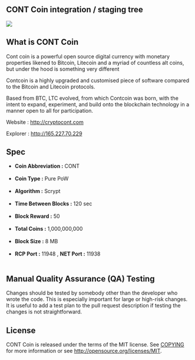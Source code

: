 <article class="markdown-body entry-content" itemprop="text">
<h1>CONT Coin integration / staging tree</h1>
<p><img src="http://cryptocont.com/images/contcoin.png"></p>
<h2>What is CONT Coin </h2>
<p>Cont coin is a powerful open source digital currency with monetary properties likened to Bitcoin, Litecoin and a myriad of countless alt coins, but under the hood is something very different</p>
<p>Contcoin is a highly upgraded and customised piece of software compared to the Bitcoin and Litecoin protocols.</p>
<p>Based from BTC, LTC evolved, from which Contcoin was born, with the intent to expand, experiment, and build onto the blockchain technology in a manner open to all for participation.</p>
<p>Website : <a href="http://cryptocont.com" target="_blank">http://cryptocont.com</a></p>
<p>Explorer : <a href="http://165.227.70.229" target="_blank">http://165.227.70.229</a></p>

<h2>Spec</h2>
<ul>
<li><strong>Coin Abbreviation :</strong> CONT <br><br></li>
<li><strong>Coin Type :</strong> Pure PoW <br><br></li>
<li><strong>Algorithm :</strong> Scrypt <br><br></li>
<li><strong>Time Between Blocks :</strong> 120 sec <br><br></li>
<li><strong>Block Reward :</strong> 50 <br><br></li>
<li><strong>Total Coins :</strong> 1,000,000,000 <br><br></li>
<li><strong>Block Size :</strong> 8 MB <br><br></li>
<li><strong>RCP Port :</strong> 11948 , <strong>NET Port :</strong> 11938 <br><br></li>
</ul>

<h2>Manual Quality Assurance (QA) Testing</h2>
<p>Changes should be tested by somebody other than the developer who wrote the code. This is especially important for large or high-risk changes. It is useful to add a test plan to the pull request description if testing the changes is not straightforward.</p>

<h2>License</h2>
<p>CONT Coin is released under the terms of the MIT license.
See <a href="COPYING">COPYING</a> for more
information or see <a href="http://opensource.org/licenses/MIT" rel="nofollow" target="_blank">http://opensource.org/licenses/MIT</a>.</p>
</article>
